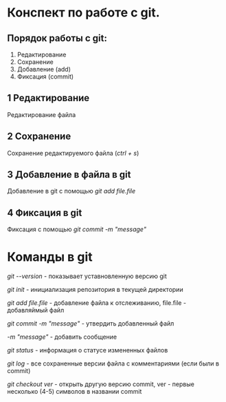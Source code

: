 # Конспект по работе с git.

## Порядок работы с git:
1. Редактирование
2. Сохранение
3. Добавление (add)
4. Фиксация (commit)

## 1 Редактирование

Редактирование файла 

## 2 Сохранение

Сохранение редактируемого файла (*ctrl + s*)

## 3 Добавление в файла в git 

Добавление в git с помощью *git add file.file*

## 4 Фиксация в git 

Фиксация с помощью *git commit -m "message"*

# Команды в git

*git --version* - показывает уставновленную версию git

*git init* - инициализация репозитория в текущей директории

*git add file.file* - добавление файла к отслеживанию, file.file - добавляймый файл

*git commit -m "message"* -  утвердить добавленный файл

*-m "message"* - добавить сообщение 

*git status* - информация о статусе измененных файлов

*git log* - все сохраненные версии файла с комментариями (если были в commit)

*git checkout ver* - открыть другую версию commit, ver - первые несколько (4-5) символов в названии commit